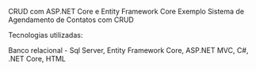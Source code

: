CRUD com ASP.NET Core e Entity Framework Core
Exemplo Sistema de Agendamento de Contatos com CRUD

Tecnologias utilizadas:

Banco relacional - Sql Server,
Entity Framework Core,
ASP.NET MVC,
C#,
.NET Core,
HTML
